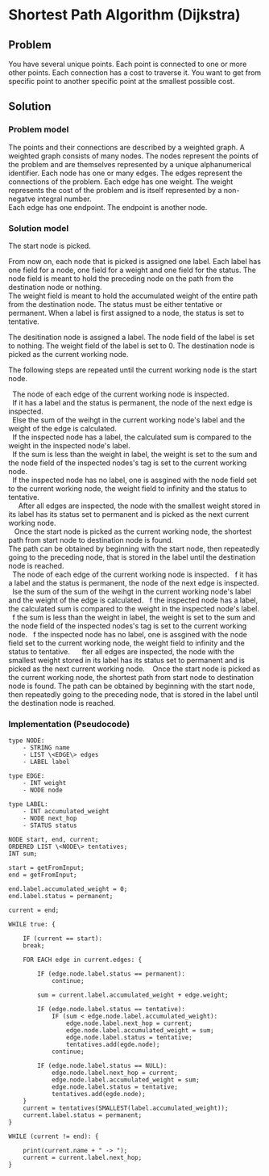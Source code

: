 # Shortest Path Algorithm (Dijkstra)

## Problem
You have several unique points. 
Each point is connected to one or more other points.
Each connection has a cost to traverse it.
You want to get from specific point to another specific point at the smallest possible cost. 

## Solution

### Problem model
The points and their connections are described by a weighted graph.
A weighted graph consists of many nodes. The nodes represent the points of the problem and are themselves represented by a unique alphanumerical identifier. 
Each node has one or many edges. The edges represent the connections of the problem.
Each edge has one weight. The weight represents the cost of the problem and is itself represented by a non-negatve integral number.  
Each edge has one endpoint. The endpoint is another node.

### Solution model
The start node is picked. 

From now on, each node that is picked is assigned one label. 
Each label has one field for a node, one field for a weight and one field for the status.
The node field is meant to hold the preceding node on the path from the destination node or nothing.  
The weight field is meant to hold the accumulated weight of the entire path from the destination node.
The status must be either tentative or permanent. 
When a label is first assigned to a node, the status is set to tentative. 

The desitination node is assigned a label.
The node field of the label is set to nothing. 
The weight field of the label is set to 0.
The destination node is picked as the current working node. 

The following steps are repeated until the current working node is the start node.

&nbsp;&nbsp;The node of each edge of the current working node is inspected.\
&nbsp;&nbsp;If it has a label and the status is permanent, the node of the next edge is inspected.\
&nbsp;&nbsp;Else the sum of the weihgt in the current working node's label and the weight of the edge is calculated.\
&nbsp;&nbsp;If the inspected node has a label, the calculated sum is compared to the weight in the inspected node's label.\
&nbsp;&nbsp;If the sum is less than the weight in label, the weight is set to the sum and the node field of the inspected nodes's tag is set to the current working node.\
&nbsp;&nbsp;If the inspected node has no label, one is assgined with the node field set to the current working node, the weight field to infinity and the status to tentative.\
&nbsp;&nbsp;
&nbsp;&nbsp;After all edges are inspected, the node with the smallest weight stored in its label has its status set to permanent and is picked as the next current working node.\
&nbsp;&nbsp;
Once the start node is picked as the current working node, the shortest path from start node to destination node is found.\
The path can be obtained by beginning with the start node, then repeatedly going to the preceding node, that is stored in the label until the destination node is reached.\
&nbsp;&nbsp;The node of each edge of the current working node is inspected.
&nbsp;&nbsp;f it has a label and the status is permanent, the node of the next edge is inspected.
&nbsp;&nbsp;lse the sum of the sum of the weihgt in the current working node's label and the weight of the edge is calculated.
&nbsp;&nbsp;f the inspected node has a label, the calculated sum is compared to the weight in the inspected node's label. 
&nbsp;&nbsp;f the sum is less than the weight in label, the weight is set to the sum and the node field of the inspected nodes's tag is set to the current working node. 
&nbsp;&nbsp;f the inspected node has no label, one is assgined with the node field set to the current working node, the weight field to infinity and the status to tentative.
&nbsp;&nbsp;
&nbsp;&nbsp;fter all edges are inspected, the node with the smallest weight stored in its label has its status set to permanent and is picked as the next current working node.
&nbsp;&nbsp;
Once the start node is picked as the current working node, the shortest path from start node to destination node is found. 
The path can be obtained by beginning with the start node, then repeatedly going to the preceding node, that is stored in the label until the destination node is reached. 

### Implementation (Pseudocode)

    type NODE:
        - STRING name
        - LIST \<EDGE\> edges
        - LABEL label

    type EDGE: 
        - INT weight
        - NODE node

    type LABEL:
        - INT accumulated_weight
        - NODE next_hop 
        - STATUS status

    NODE start, end, current;
    ORDERED LIST \<NODE\> tentatives;
    INT sum;

    start = getFromInput;
    end = getFromInput;

    end.label.accumulated_weight = 0;
    end.label.status = permanent;

    current = end;

    WHILE true: {
        
        IF (current == start):
        break;

        FOR EACH edge in current.edges: {
            
            IF (edge.node.label.status == permanent):
                continue;
            
            sum = current.label.accumulated_weight + edge.weight;

            IF (edge.node.label.status == tentative):
                IF (sum < edge.node.label.accumulated_weight):
                    edge.node.label.next_hop = current;
                    edge.node.label.accumulated_weight = sum;
                    edge.node.label.status = tentative;
                    tentatives.add(egde.node);
                continue;
            
            IF (edge.node.label.status == NULL):
                edge.node.label.next_hop = current;
                edge.node.label.accumulated_weight = sum;
                edge.node.label.status = tentative;
                tentatives.add(egde.node);
        }
        current = tentatives(SMALLEST(label.accumulated_weight));
        current.label.status = permanent;
    }

    WHILE (current != end): {

        print(current.name + " -> ");
        current = current.label.next_hop;
    }   
